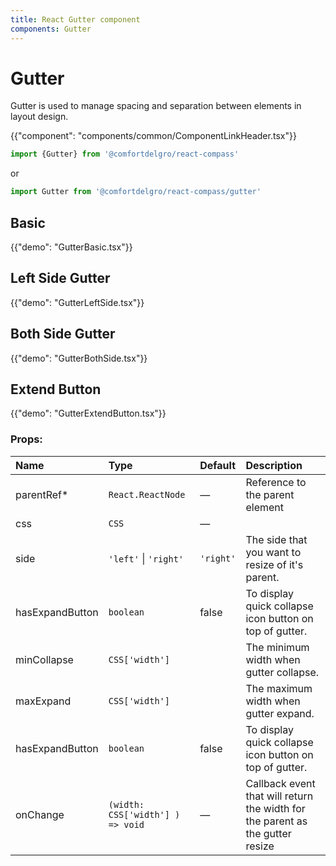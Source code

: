 ```yaml
---
title: React Gutter component
components: Gutter
---
```


# Gutter

<p class="description">Gutter is used to manage spacing and separation between elements in layout design.</p>

{{"component": "components/common/ComponentLinkHeader.tsx"}}

```jsx
import {Gutter} from '@comfortdelgro/react-compass'
```

or

```jsx
import Gutter from '@comfortdelgro/react-compass/gutter'
```

## Basic

{{"demo": "GutterBasic.tsx"}}

## Left Side Gutter

{{"demo": "GutterLeftSide.tsx"}}

## Both Side Gutter

{{"demo": "GutterBothSide.tsx"}}

## Extend Button

{{"demo": "GutterExtendButton.tsx"}}

### Props:

| Name            | Type                             | Default   | Description                                                                   |
| :-------------- | :------------------------------- | :-------- | :---------------------------------------------------------------------------- |
| parentRef\*     | `React.ReactNode`                | —         | Reference to the parent element                                               |
| css             | `CSS`                            | —         |                                                                               |
| side            | `'left'` \| `'right'`            | `'right'` | The side that you want to resize of it's parent.                              |
| hasExpandButton | `boolean`                        | false     | To display quick collapse icon button on top of gutter.                       |
| minCollapse     | `CSS['width'] `                  |           | The minimum width when gutter collapse.                                       |
| maxExpand       | `CSS['width'] `                  |           | The maximum width when gutter expand.                                         |
| hasExpandButton | `boolean`                        | false     | To display quick collapse icon button on top of gutter.                       |
| onChange        | `(width: CSS['width'] ) => void` | —         | Callback event that will return the width for the parent as the gutter resize |
